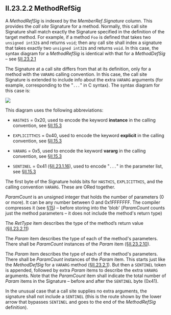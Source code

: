 ## II.23.2.2 MethodRefSig

A _MethodRefSig_ is indexed by the _MemberRef_._Signature_ column. This provides the *call site* Signature for a method.  Normally, this call site Signature shall match exactly the Signature specified in the definition of the target method.  For example, if a method `Foo` is defined that takes two `unsigned int32`s and returns `void`; then any call site shall index a signature that takes exactly two `unsigned int32`s and returns `void`. In this case, the syntax diagram for a _MethodRefSig_ is identical with that for a _MethodDefSig_ &ndash; see §[II.23.2.1](ii.23.2.1-methoddefsig.md)

The Signature at a call site differs from that at its definition, only for a method with the `VARARG` calling convention. In this case, the call site Signature is extended to include info about the extra `VARARG` arguments (for example, corresponding to the "`...`" in C syntax). The syntax diagram for this case is:

 ![](ii.23.2.2-methodrefsig-figure-1.png)

This diagram uses the following abbreviations:

 * `HASTHIS` = 0x20, used to encode the keyword **instance** in the calling convention, see §[II.15.3](ii.15.3-calling-convention.md)

 * `EXPLICITTHIS` = 0x40, used to encode the keyword **explicit** in the calling convention, see §[II.15.3](ii.15.3-calling-convention.md)
 
 * `VARARG` = 0x5, used to encode the keyword **vararg** in the calling convention, see §[II.15.3](ii.15.3-calling-convention.md)
 
 * `SENTINEL` = 0x41 (§[II.23.1.16](ii.23.1.16-element-types-used-in-signatures.md)), used to encode "`...`" in the parameter list, see §[II.15.3](ii.15.3-calling-convention.md)

The first byte of the Signature holds bits for `HASTHIS`, `EXPLICITTHIS`, and the calling convention `VARARG`. These are ORed together.

_ParamCount_ is an unsigned integer that holds the number of parameters (0 or more). It can be any number between 0 and 0x1FFFFFFF. The compiler compresses it (see §[15](ii.3-validation-and-verification.md)) &ndash; before storing into the 'blob' (_ParamCount_ counts just the method parameters &ndash; it does not include the method's return type)

The _RetType_ item describes the type of the method’s return value (§[II.23.2.11](ii.23.2.11-rettype.md))

The _Param_ item describes the type of each of the method's parameters. There shall be _ParamCount_ instances of the _Param_ item (§[II.23.2.10](ii.23.2.10-param.md)).

The _Param_ item describes the type of each of the method's parameters. There shall be _ParamCount_ instances of the _Param_ item. This starts just like the _MethodDefSig_ for a `VARARG` method (§[II.23.2.1](ii.23.2.1-methoddefsig.md)). But then a `SENTINEL` token is appended, followed by extra _Param_ items to describe the extra `VARARG` arguments.  Note that the _ParamCount_ item shall indicate the total number of _Param_ items in the Signature &ndash; before and after the `SENTINEL` byte (0x41).

In the unusual case that a call site supplies no extra arguments, the signature shall not include a `SENTINEL` (this is the route shown by the lower arrow that bypasses `SENTINEL` and goes to the end of the _MethodRefSig_ definition).
